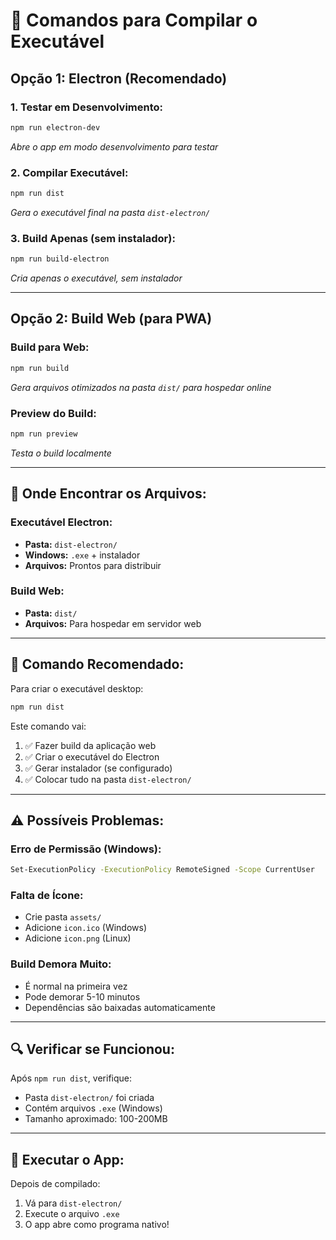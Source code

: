 # 🚀 Comandos para Compilar o Executável

## **Opção 1: Electron (Recomendado)**

### **1. Testar em Desenvolvimento:**
```bash
npm run electron-dev
```
*Abre o app em modo desenvolvimento para testar*

### **2. Compilar Executável:**
```bash
npm run dist
```
*Gera o executável final na pasta `dist-electron/`*

### **3. Build Apenas (sem instalador):**
```bash
npm run build-electron
```
*Cria apenas o executável, sem instalador*

---

## **Opção 2: Build Web (para PWA)**

### **Build para Web:**
```bash
npm run build
```
*Gera arquivos otimizados na pasta `dist/` para hospedar online*

### **Preview do Build:**
```bash
npm run preview
```
*Testa o build localmente*

---

## **📁 Onde Encontrar os Arquivos:**

### **Executável Electron:**
- **Pasta:** `dist-electron/`
- **Windows:** `.exe` + instalador
- **Arquivos:** Prontos para distribuir

### **Build Web:**
- **Pasta:** `dist/`
- **Arquivos:** Para hospedar em servidor web

---

## **🎯 Comando Recomendado:**

Para criar o executável desktop:
```bash
npm run dist
```

Este comando vai:
1. ✅ Fazer build da aplicação web
2. ✅ Criar o executável do Electron
3. ✅ Gerar instalador (se configurado)
4. ✅ Colocar tudo na pasta `dist-electron/`

---

## **⚠️ Possíveis Problemas:**

### **Erro de Permissão (Windows):**
```bash
Set-ExecutionPolicy -ExecutionPolicy RemoteSigned -Scope CurrentUser
```

### **Falta de Ícone:**
- Crie pasta `assets/`
- Adicione `icon.ico` (Windows)
- Adicione `icon.png` (Linux)

### **Build Demora Muito:**
- É normal na primeira vez
- Pode demorar 5-10 minutos
- Dependências são baixadas automaticamente

---

## **🔍 Verificar se Funcionou:**

Após `npm run dist`, verifique:
- Pasta `dist-electron/` foi criada
- Contém arquivos `.exe` (Windows)
- Tamanho aproximado: 100-200MB

---

## **🚀 Executar o App:**

Depois de compilado:
1. Vá para `dist-electron/`
2. Execute o arquivo `.exe`
3. O app abre como programa nativo!